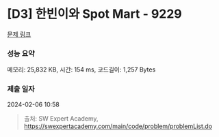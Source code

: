 # [D3] 한빈이와 Spot Mart - 9229 

[문제 링크](https://swexpertacademy.com/main/code/problem/problemDetail.do?contestProbId=AW8Wj7cqbY0DFAXN) 

### 성능 요약

메모리: 25,832 KB, 시간: 154 ms, 코드길이: 1,257 Bytes

### 제출 일자

2024-02-06 10:58



> 출처: SW Expert Academy, https://swexpertacademy.com/main/code/problem/problemList.do